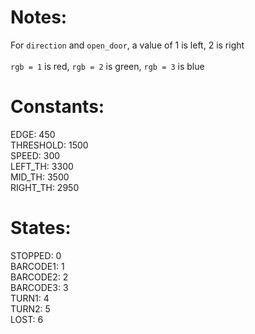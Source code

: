 # Notes:
For `direction` and `open_door`, a value of 1 is left, 2 is right
\
\
`rgb = 1` is red, `rgb = 2` is green, `rgb = 3` is blue

# Constants:
EDGE: 450
\
THRESHOLD: 1500
\
SPEED: 300
\
LEFT_TH: 3300
\
MID_TH: 3500
\
RIGHT_TH: 2950

# States:
STOPPED: 0
\
BARCODE1: 1
\
BARCODE2: 2
\
BARCODE3: 3
\
TURN1: 4
\
TURN2: 5
\
LOST: 6
